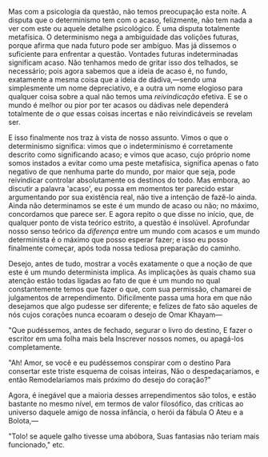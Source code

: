 Mas com a psicologia da questão, não temos preocupação esta noite. A disputa que o determinismo tem com o acaso, felizmente, não tem nada a ver com este ou aquele detalhe psicológico. É uma disputa totalmente metafísica. O determinismo nega a ambiguidade das volições futuras, porque afirma que nada futuro pode ser ambíguo. Mas já dissemos o suficiente para enfrentar a questão. Vontades futuras indeterminadas significam acaso. Não tenhamos medo de gritar isso dos telhados, se necessário; pois agora sabemos que a ideia de acaso é, no fundo, exatamente a mesma coisa que a ideia de dádiva,—sendo uma simplesmente um nome depreciativo, e a outra um nome elogioso para qualquer coisa sobre a qual não temos uma _reivindicação_ efetiva. E se o mundo é melhor ou pior por ter acasos ou dádivas nele dependerá totalmente de _o que_ essas coisas incertas e não reivindicáveis se revelam ser.

E isso finalmente nos traz à vista de nosso assunto. Vimos o que o determinismo significa: vimos que o indeterminismo é corretamente descrito como significando acaso; e vimos que acaso, cujo próprio nome somos instados a evitar como uma peste metafísica, significa apenas o fato negativo de que nenhuma parte do mundo, por maior que seja, pode reivindicar controlar absolutamente os destinos do todo. Mas embora, ao discutir a palavra 'acaso', eu possa em momentos ter parecido estar argumentando por sua existência real, não tive a intenção de fazê-lo ainda. Ainda não determinamos se este é um mundo de acaso ou não; no máximo, concordamos que parece ser. E agora repito o que disse no início, que, de qualquer ponto de vista teórico estrito, a questão é insolúvel. Aprofundar nosso senso teórico da _diferença_ entre um mundo com acasos e um mundo determinista é o máximo que posso esperar fazer; e isso eu posso finalmente começar, após toda nossa tediosa preparação do caminho.

Desejo, antes de tudo, mostrar a vocês exatamente o que a noção de que este é um mundo determinista implica. As implicações às quais chamo sua atenção estão todas ligadas ao fato de que é um mundo no qual constantemente temos que fazer o que, com sua permissão, chamarei de julgamentos de arrependimento. Dificilmente passa uma hora em que não desejamos que algo pudesse ser diferente; e felizes de fato são aqueles de nós cujos corações nunca ecoaram o desejo de Omar Khayam—

"Que pudéssemos, antes de fechado, segurar o livro do destino,
    E fazer o escritor em uma folha mais bela
  Inscrever nossos nomes, ou apagá-los completamente.

"Ah! Amor, se você e eu pudéssemos conspirar com o destino
  Para consertar este triste esquema de coisas inteiras,
    Não o despedaçaríamos, e então
  Remodelaríamos mais próximo do desejo do coração?"

Agora, é inegável que a maioria desses arrependimentos são tolos, e estão bastante no mesmo nível, em termos de valor filosófico, das críticas ao universo daquele amigo de nossa infância, o herói da fábula O Ateu e a Bolota,—

"Tolo! se aquele galho tivesse uma abóbora,
  Suas fantasias não teriam mais funcionado," etc.